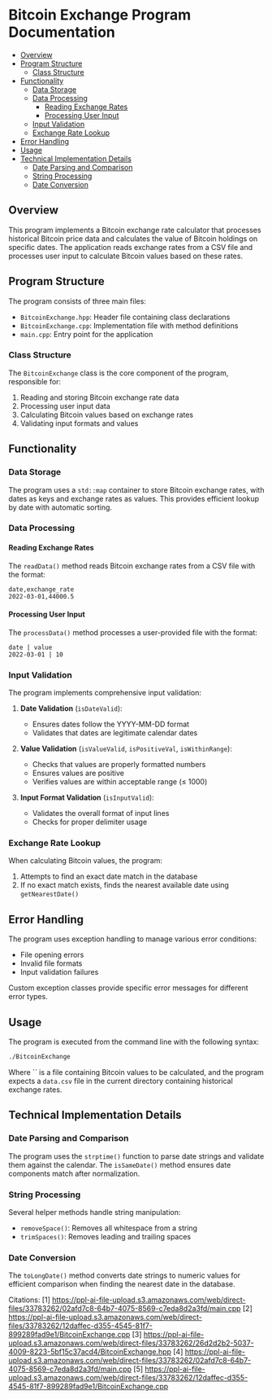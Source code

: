 # Bitcoin Exchange Program Documentation
<!-- mtoc-start -->

* [Overview](#overview)
* [Program Structure](#program-structure)
  * [Class Structure](#class-structure)
* [Functionality](#functionality)
  * [Data Storage](#data-storage)
  * [Data Processing](#data-processing)
    * [Reading Exchange Rates](#reading-exchange-rates)
    * [Processing User Input](#processing-user-input)
  * [Input Validation](#input-validation)
  * [Exchange Rate Lookup](#exchange-rate-lookup)
* [Error Handling](#error-handling)
* [Usage](#usage)
* [Technical Implementation Details](#technical-implementation-details)
  * [Date Parsing and Comparison](#date-parsing-and-comparison)
  * [String Processing](#string-processing)
  * [Date Conversion](#date-conversion)

<!-- mtoc-end -->
## Overview

This program implements a Bitcoin exchange rate calculator that processes historical Bitcoin price data and calculates the value of Bitcoin holdings on specific dates. The application reads exchange rates from a CSV file and processes user input to calculate Bitcoin values based on these rates.

## Program Structure

The program consists of three main files:
- `BitcoinExchange.hpp`: Header file containing class declarations
- `BitcoinExchange.cpp`: Implementation file with method definitions
- `main.cpp`: Entry point for the application

### Class Structure

The `BitcoinExchange` class is the core component of the program, responsible for:
1. Reading and storing Bitcoin exchange rate data
2. Processing user input data
3. Calculating Bitcoin values based on exchange rates
4. Validating input formats and values

## Functionality

### Data Storage

The program uses a `std::map` container to store Bitcoin exchange rates, with dates as keys and exchange rates as values. This provides efficient lookup by date with automatic sorting.

### Data Processing

#### Reading Exchange Rates
The `readData()` method reads Bitcoin exchange rates from a CSV file with the format:
```
date,exchange_rate
2022-03-01,44000.5
```

#### Processing User Input
The `processData()` method processes a user-provided file with the format:
```
date | value
2022-03-01 | 10
```

### Input Validation

The program implements comprehensive input validation:

1. **Date Validation** (`isDateValid`): 
   - Ensures dates follow the YYYY-MM-DD format
   - Validates that dates are legitimate calendar dates

2. **Value Validation** (`isValueValid`, `isPositiveVal`, `isWithinRange`):
   - Checks that values are properly formatted numbers
   - Ensures values are positive
   - Verifies values are within acceptable range (≤ 1000)

3. **Input Format Validation** (`isInputValid`):
   - Validates the overall format of input lines
   - Checks for proper delimiter usage

### Exchange Rate Lookup

When calculating Bitcoin values, the program:
1. Attempts to find an exact date match in the database
2. If no exact match exists, finds the nearest available date using `getNearestDate()`

## Error Handling

The program uses exception handling to manage various error conditions:
- File opening errors
- Invalid file formats
- Input validation failures

Custom exception classes provide specific error messages for different error types.

## Usage

The program is executed from the command line with the following syntax:
```bash
./BitcoinExchange 
```

Where `` is a file containing Bitcoin values to be calculated, and the program expects a `data.csv` file in the current directory containing historical exchange rates.

## Technical Implementation Details

### Date Parsing and Comparison

The program uses the `strptime()` function to parse date strings and validate them against the calendar. The `isSameDate()` method ensures date components match after normalization.

### String Processing

Several helper methods handle string manipulation:
- `removeSpace()`: Removes all whitespace from a string
- `trimSpaces()`: Removes leading and trailing spaces

### Date Conversion

The `toLongDate()` method converts date strings to numeric values for efficient comparison when finding the nearest date in the database.

Citations:
[1] https://ppl-ai-file-upload.s3.amazonaws.com/web/direct-files/33783262/02afd7c8-64b7-4075-8569-c7eda8d2a3fd/main.cpp
[2] https://ppl-ai-file-upload.s3.amazonaws.com/web/direct-files/33783262/12daffec-d355-4545-81f7-899289fad9e1/BitcoinExchange.cpp
[3] https://ppl-ai-file-upload.s3.amazonaws.com/web/direct-files/33783262/26d2d2b2-5037-4009-8223-5bf15c37acd4/BitcoinExchange.hpp
[4] https://ppl-ai-file-upload.s3.amazonaws.com/web/direct-files/33783262/02afd7c8-64b7-4075-8569-c7eda8d2a3fd/main.cpp
[5] https://ppl-ai-file-upload.s3.amazonaws.com/web/direct-files/33783262/12daffec-d355-4545-81f7-899289fad9e1/BitcoinExchange.cpp
